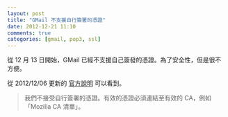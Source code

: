 ```yaml
---
layout: post
title: "GMail 不支援自行簽署的憑證"
date: 2012-12-21 11:10
comments: true
categories: [gmail, pop3, ssl]
---
```


從 12 月 13 日開始，GMail 已經不支援自己簽發的憑證。為了安全性，但是很不方便。

從 2012/12/06 更新的 [官方說明][gmail] 可以看到。

> 我們不接受自行簽署的憑證。有效的憑證必須連結至有效的 CA，例如「Mozilla CA 清單」。

[gmail]: https://support.google.com/mail/bin/answer.py?hl=zh-Hant&answer=21291 "擷取郵件時一律使用安全連線 (SSL)"

